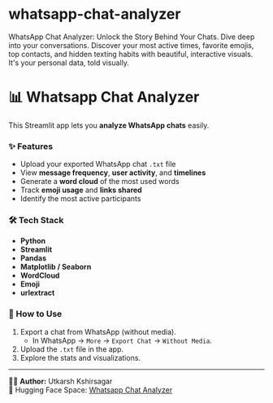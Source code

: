 # whatsapp-chat-analyzer
WhatsApp Chat Analyzer: Unlock the Story Behind Your Chats. Dive deep into your conversations. Discover your most active times, favorite emojis, top contacts, and hidden texting habits with beautiful, interactive visuals. It's your personal data, told visually.




# 📊 Whatsapp Chat Analyzer  

This Streamlit app lets you **analyze WhatsApp chats** easily.  

### ✨ Features
- Upload your exported WhatsApp chat `.txt` file  
- View **message frequency**, **user activity**, and **timelines**  
- Generate a **word cloud** of the most used words  
- Track **emoji usage** and **links shared**  
- Identify the most active participants  

### 🛠️ Tech Stack
- **Python**
- **Streamlit**
- **Pandas**
- **Matplotlib / Seaborn**
- **WordCloud**
- **Emoji**
- **urlextract**

### 🚀 How to Use
1. Export a chat from WhatsApp (without media).  
   - In WhatsApp → `More` → `Export Chat` → `Without Media`.  
2. Upload the `.txt` file in the app.  
3. Explore the stats and visualizations.  

---

👨‍💻 **Author:** Utkarsh Kshirsagar  
🔗 Hugging Face Space: [Whatsapp Chat Analyzer](https://huggingface.co/spaces/Utkarsh231204/whatsapp-chat-analyzer)
